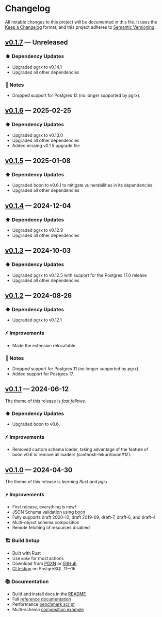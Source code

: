 # Changelog

All notable changes to this project will be documented in this file. It uses the
[Keep a Changelog] format, and this project adheres to [Semantic Versioning].

  [Keep a Changelog]: https://keepachangelog.com/en/1.1.0/
  [Semantic Versioning]: https://semver.org/spec/v2.0.0.html
    "Semantic Versioning 2.0.0"

## [v0.1.7] — Unreleased

### ⬆️ Dependency Updates

*   Upgraded pgrx to v0.14.1
*   Upgraded all other dependencies

### 📔 Notes

*   Dropped support for Postgres 12 (no longer supported by pgrx).

  [v0.1.7]: https://github.com/tembo-io/pg-jsonschema-boon/compare/v0.1.6...v0.1.7

## [v0.1.6] — 2025-02-25

### ⬆️ Dependency Updates

*   Upgraded pgrx to v0.13.0
*   Upgraded all other dependencies
*   Added missing v0.1.5 upgrade file

  [v0.1.6]: https://github.com/tembo-io/pg-jsonschema-boon/compare/v0.1.5...v0.1.6

## [v0.1.5] — 2025-01-08

### ⬆️ Dependency Updates

*   Upgraded boon to v0.6.1 to mitigate vulnerabilities in its dependencies.
*   Upgraded all other dependencies

  [v0.1.5]: https://github.com/tembo-io/pg-jsonschema-boon/compare/v0.1.4...v0.1.5

## [v0.1.4] — 2024-12-04

### ⬆️ Dependency Updates

*   Upgraded pgrx to v0.12.9
*   Upgraded all other dependencies

  [v0.1.4]: https://github.com/tembo-io/pg-jsonschema-boon/compare/v0.1.3...v0.1.4

## [v0.1.3] — 2024-10-03

### ⬆️ Dependency Updates

*   Upgraded pgrx to v0.12.5 with support for the Postgres 17.0 release
*   Upgraded all other dependencies

  [v0.1.3]: https://github.com/tembo-io/pg-jsonschema-boon/compare/v0.1.2...v0.1.3

## [v0.1.2] — 2024-08-26

### ⬆️ Dependency Updates

*   Upgraded pgrx to v0.12.1

### ⚡ Improvements

*   Made the extension relocatable

### 📔 Notes

*   Dropped support for Postgres 11 (no longer supported by pgrx).
*   Added support for Postgres 17.

  [v0.1.2]: https://github.com/tembo-io/pg-jsonschema-boon/compare/v0.1.1...v0.1.2

## [v0.1.1] — 2024-06-12

The theme of this release is *fast follows.*

### ⬆️ Dependency Updates

*   Upgraded boon to v0.6.

### ⚡ Improvements

*   Removed custom schema loader, taking advantage of the feature of boon v0.6
    to remove all loaders (santhosh-tekuri/boon#12).

  [v0.1.1]: https://github.com/tembo-io/pg-jsonschema-boon/compare/v0.1.0...v0.1.1

## [v0.1.0] — 2024-04-30

The theme of this release is *learning Rust and pgrx.*

### ⚡ Improvements

*   First release, everything is new!
*   JSON Schema validation using [boon]
*   Fully supports draft 2020-12, draft 2019-09, draft-7, draft-6, and draft-4
*   Multi-object schema composition
*   Remote fetching of resources disabled

### 🏗️ Build Setup

*   Built with Rust
*   Use `make` for most actions
*   Download from [PGXN] or [GitHub]
*   [CI testing] on PostgreSQL 11--16

### 📚 Documentation

*   Build and install docs in the [README]
*   Full [reference documentation]
*   Performance [benchmark script]
*   Multi-schema [composition example]

  [v0.1.0]: https://github.com/tembo-io/pg-jsonschema-boon/compare/34d5d49...v0.1.0
  [boon]: https://github.com/santhosh-tekuri/boon
  [README]: https://github.com/tembo-io/pg-jsonschema-boon/blob/v0.1.0/README.md
  [PGXN]: https://pgxn.org/dist/jsonschema/
  [GitHub]: https://github.com/tembo-io/pg-jsonschema-boon/releases
  [reference documentation]: https://github.com/tembo-io/pg-jsonschema-boon/blob/v0.1.0/doc/jsonschema.md
  [benchmark script]: https://github.com/tembo-io/pg-jsonschema-boon/blob/v0.1.0/eg/bench.sql
  [composition example]: https://github.com/tembo-io/pg-jsonschema-boon/blob/v0.1.0/eg/user.sql
  [CI testing]: https://github.com/tembo-io/pg-jsonschema-boon/actions/workflows/lint-and-test.yml
